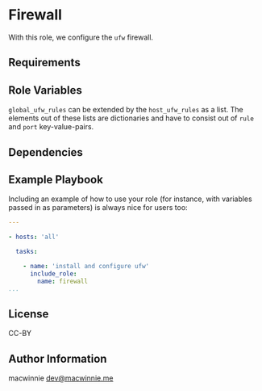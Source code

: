 # Firewall

With this role, we configure the `ufw` firewall.

## Requirements

## Role Variables

`global_ufw_rules` can be extended by the `host_ufw_rules` as a list. The elements out of these lists are dictionaries and have to consist out of `rule` and `port` key-value-pairs.

## Dependencies


## Example Playbook

Including an example of how to use your role (for instance, with variables passed in as parameters) is always nice for users too:

```yml
---

- hosts: 'all'

  tasks:

    - name: 'install and configure ufw'
      include_role:
        name: firewall
...
```

## License

CC-BY

## Author Information

macwinnie <dev@macwinnie.me>
